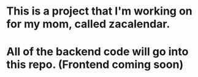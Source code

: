 # This is a project that I'm working on for my mom, called zacalendar.
# All of the backend code will go into this repo. (Frontend coming soon)
